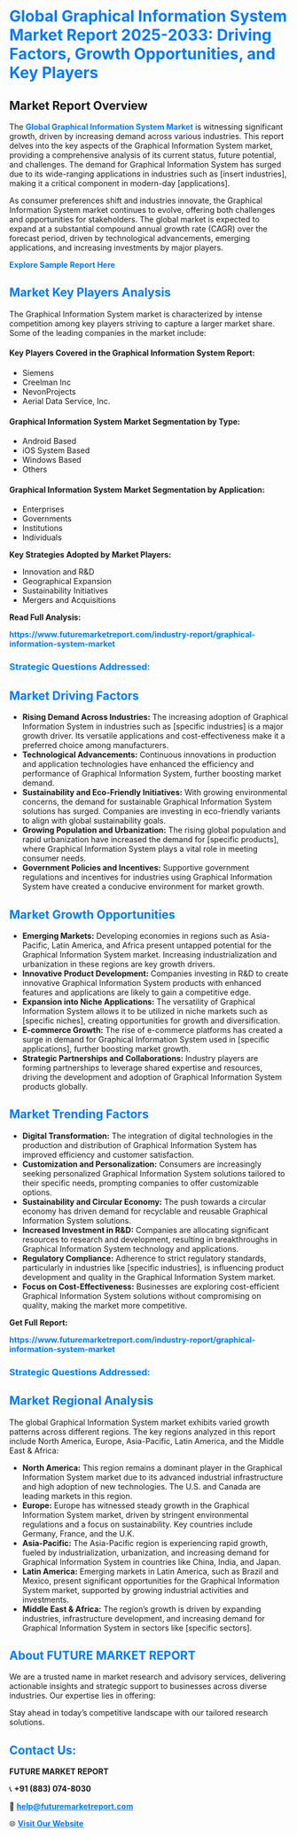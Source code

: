 <h1 style="color: #007BFF;">Global Graphical Information System Market Report 2025-2033: Driving Factors, Growth Opportunities, and Key Players</h1>

<section id="overview">
<h2>Market Report Overview</h2>
<p>The <a href="https://www.futuremarketreport.com/industry-report/graphical-information-system-market" style="color: #007BFF; text-decoration: none;"><strong>Global Graphical Information System Market</strong></a> is witnessing significant growth, driven by increasing demand across various industries. This report delves into the key aspects of the Graphical Information System market, providing a comprehensive analysis of its current status, future potential, and challenges. The demand for Graphical Information System has surged due to its wide-ranging applications in industries such as [insert industries], making it a critical component in modern-day [applications].</p>
<p>As consumer preferences shift and industries innovate, the Graphical Information System market continues to evolve, offering both challenges and opportunities for stakeholders. The global market is expected to expand at a substantial compound annual growth rate (CAGR) over the forecast period, driven by technological advancements, emerging applications, and increasing investments by major players.</p>
</section>

<section id="overview">
<p><a href="https://www.futuremarketreport.com/request-sample/reportId=76374" style="color: #007BFF; text-decoration: none;"><strong>Explore Sample Report Here</strong></a></p>
</section>

<section id="key-players">
<h2 style="color: #007BFF;">Market Key Players Analysis</h2>
<p>The Graphical Information System market is characterized by intense competition among key players striving to capture a larger market share. Some of the leading companies in the market include:</p>
<h4>Key Players Covered in the Graphical Information System Report:</h4>
<ul><li>Siemens</li><li>Creelman Inc</li><li>NevonProjects</li><li>Aerial Data Service, Inc.</li></ul>
<h4>Graphical Information System Market Segmentation by Type:</h4>
<ul><li>Android Based</li><li>iOS System Based</li><li>Windows Based</li><li>Others</li></ul>

<h4>Graphical Information System Market Segmentation by Application:</h4>
<ul><li>Enterprises</li><li>Governments</li><li>Institutions</li><li>Individuals</li></ul>
<p><strong>Key Strategies Adopted by Market Players:</strong></p>
<ul>
<li>Innovation and R&D</li>
<li>Geographical Expansion</li>
<li>Sustainability Initiatives</li>
<li>Mergers and Acquisitions</li>
</ul>
</section>

<section>
<p><strong>Read Full Analysis: </strong></p><a href="https://www.futuremarketreport.com/industry-report/graphical-information-system-market" style="color: #007BFF; text-decoration: none;"><strong>https://www.futuremarketreport.com/industry-report/graphical-information-system-market</strong></a>
<h3 style="color: #007BFF;">Strategic Questions Addressed:</h3>
</section>

<section id="driving-factors">
<h2 style="color: #007BFF;">Market Driving Factors</h2>
<ul>
<li><strong>Rising Demand Across Industries:</strong> The increasing adoption of Graphical Information System in industries such as [specific industries] is a major growth driver. Its versatile applications and cost-effectiveness make it a preferred choice among manufacturers.</li>
<li><strong>Technological Advancements:</strong> Continuous innovations in production and application technologies have enhanced the efficiency and performance of Graphical Information System, further boosting market demand.</li>
<li><strong>Sustainability and Eco-Friendly Initiatives:</strong> With growing environmental concerns, the demand for sustainable Graphical Information System solutions has surged. Companies are investing in eco-friendly variants to align with global sustainability goals.</li>
<li><strong>Growing Population and Urbanization:</strong> The rising global population and rapid urbanization have increased the demand for [specific products], where Graphical Information System plays a vital role in meeting consumer needs.</li>
<li><strong>Government Policies and Incentives:</strong> Supportive government regulations and incentives for industries using Graphical Information System have created a conducive environment for market growth.</li>
</ul>
</section>

<section id="growth-opportunities">
<h2 style="color: #007BFF;">Market Growth Opportunities</h2>
<ul>
<li><strong>Emerging Markets:</strong> Developing economies in regions such as Asia-Pacific, Latin America, and Africa present untapped potential for the Graphical Information System market. Increasing industrialization and urbanization in these regions are key growth drivers.</li>
<li><strong>Innovative Product Development:</strong> Companies investing in R&D to create innovative Graphical Information System products with enhanced features and applications are likely to gain a competitive edge.</li>
<li><strong>Expansion into Niche Applications:</strong> The versatility of Graphical Information System allows it to be utilized in niche markets such as [specific niches], creating opportunities for growth and diversification.</li>
<li><strong>E-commerce Growth:</strong> The rise of e-commerce platforms has created a surge in demand for Graphical Information System used in [specific applications], further boosting market growth.</li>
<li><strong>Strategic Partnerships and Collaborations:</strong> Industry players are forming partnerships to leverage shared expertise and resources, driving the development and adoption of Graphical Information System products globally.</li>
</ul>
</section>

<section id="trending-factors">
<h2 style="color: #007BFF;">Market Trending Factors</h2>
<ul>
<li><strong>Digital Transformation:</strong> The integration of digital technologies in the production and distribution of Graphical Information System has improved efficiency and customer satisfaction.</li>
<li><strong>Customization and Personalization:</strong> Consumers are increasingly seeking personalized Graphical Information System solutions tailored to their specific needs, prompting companies to offer customizable options.</li>
<li><strong>Sustainability and Circular Economy:</strong> The push towards a circular economy has driven demand for recyclable and reusable Graphical Information System solutions.</li>
<li><strong>Increased Investment in R&D:</strong> Companies are allocating significant resources to research and development, resulting in breakthroughs in Graphical Information System technology and applications.</li>
<li><strong>Regulatory Compliance:</strong> Adherence to strict regulatory standards, particularly in industries like [specific industries], is influencing product development and quality in the Graphical Information System market.</li>
<li><strong>Focus on Cost-Effectiveness:</strong> Businesses are exploring cost-efficient Graphical Information System solutions without compromising on quality, making the market more competitive.</li>
</ul>
</section>

<section>
<p><strong>Get Full Report: </strong></p><a href="https://www.futuremarketreport.com/industry-report/graphical-information-system-market" style="color: #007BFF; text-decoration: none;"><strong>https://www.futuremarketreport.com/industry-report/graphical-information-system-market</strong></a>
<h3 style="color: #007BFF;">Strategic Questions Addressed:</h3>
</section>


<section id="regional-analysis">
<h2 style="color: #007BFF;">Market Regional Analysis</h2>
<p>The global Graphical Information System market exhibits varied growth patterns across different regions. The key regions analyzed in this report include North America, Europe, Asia-Pacific, Latin America, and the Middle East & Africa:</p>
<ul>
<li><strong>North America:</strong> This region remains a dominant player in the Graphical Information System market due to its advanced industrial infrastructure and high adoption of new technologies. The U.S. and Canada are leading markets in this region.</li>
<li><strong>Europe:</strong> Europe has witnessed steady growth in the Graphical Information System market, driven by stringent environmental regulations and a focus on sustainability. Key countries include Germany, France, and the U.K.</li>
<li><strong>Asia-Pacific:</strong> The Asia-Pacific region is experiencing rapid growth, fueled by industrialization, urbanization, and increasing demand for Graphical Information System in countries like China, India, and Japan.</li>
<li><strong>Latin America:</strong> Emerging markets in Latin America, such as Brazil and Mexico, present significant opportunities for the Graphical Information System market, supported by growing industrial activities and investments.</li>
<li><strong>Middle East & Africa:</strong> The region’s growth is driven by expanding industries, infrastructure development, and increasing demand for Graphical Information System in sectors like [specific sectors].</li>
</ul>
</section>

<footer>
<h2 style="color: #007BFF;">About FUTURE MARKET REPORT</h2>
<p>We are a trusted name in market research and advisory services, delivering actionable insights and strategic support to businesses across diverse industries. Our expertise lies in offering:</p>

<p>Stay ahead in today’s competitive landscape with our tailored research solutions.</p>

<h2 style="color: #007BFF;">Contact Us:</h2>
<p><strong>FUTURE MARKET REPORT</strong></p>
<p>📞 <strong>+91 (883) 074-8030</strong></p>
<p>📧 <strong><a href="mailto:help@futuremarketreport.com" style="color: #007BFF;">help@futuremarketreport.com</a></strong></p>
<p>🌐 <strong><a href="https://www.futuremarketreport.com/" style="color: #007BFF;">Visit Our Website</a></strong></p>
</footer>